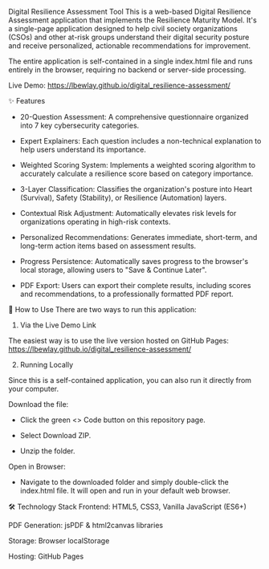 Digital Resilience Assessment Tool
This is a web-based Digital Resilience Assessment application that implements the Resilience Maturity Model. It's a single-page application designed to help civil society organizations (CSOs) and other at-risk groups understand their digital security posture and receive personalized, actionable recommendations for improvement.

The entire application is self-contained in a single index.html file and runs entirely in the browser, requiring no backend or server-side processing.

Live Demo: https://lbewlay.github.io/digital_resilience-assessment/

✨ Features
- 20-Question Assessment: A comprehensive questionnaire organized into 7 key cybersecurity categories.

- Expert Explainers: Each question includes a non-technical explanation to help users understand its importance.

- Weighted Scoring System: Implements a weighted scoring algorithm to accurately calculate a resilience score based on category importance.

- 3-Layer Classification: Classifies the organization's posture into Heart (Survival), Safety (Stability), or Resilience (Automation) layers.

- Contextual Risk Adjustment: Automatically elevates risk levels for organizations operating in high-risk contexts.

- Personalized Recommendations: Generates immediate, short-term, and long-term action items based on assessment results.

- Progress Persistence: Automatically saves progress to the browser's local storage, allowing users to "Save & Continue Later".

- PDF Export: Users can export their complete results, including scores and recommendations, to a professionally formatted PDF report.

🚀 How to Use
There are two ways to run this application:

1. Via the Live Demo Link

The easiest way is to use the live version hosted on GitHub Pages:
https://lbewlay.github.io/digital_resilience-assessment/

2. Running Locally

Since this is a self-contained application, you can also run it directly from your computer.

Download the file:

- Click the green <> Code button on this repository page.

- Select Download ZIP.

- Unzip the folder.

Open in Browser:

- Navigate to the downloaded folder and simply double-click the index.html file. It will open and run in your default web browser.

🛠️ Technology Stack
Frontend: HTML5, CSS3, Vanilla JavaScript (ES6+)

PDF Generation: jsPDF & html2canvas libraries

Storage: Browser localStorage

Hosting: GitHub Pages
